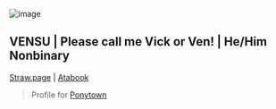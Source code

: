 ![image](https://github.com/user-attachments/assets/1de37000-67e1-41d5-905f-5a4214260ca1)
## VENSU | Please call me Vick or Ven! | He/Him Nonbinary
[Straw.page](https://ven-pt.straw.page/) | [Atabook](https://emitvensugarti.atabook.org/)
> Profile for [Ponytown](https://pony.town/)
